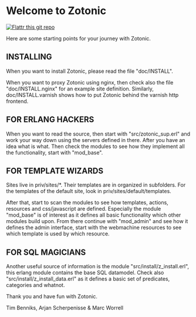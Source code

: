 Welcome to Zotonic
==================

[![Flattr this git repo](http://api.flattr.com/button/flattr-badge-large.png)](https://flattr.com/submit/auto?user_id=zotonic&url=https://github.com/zotonic/zotonic&title=zotonic&language=en_GB&tags=github&category=software) 

Here are some starting points for your journey with Zotonic.

INSTALLING
----------
When you want to install Zotonic, please read the file "doc/INSTALL".

When you want to proxy Zotonic using nginx, then check also the file
"doc/INSTALL.nginx" for an example site definition. Similarly,
doc/INSTALL.varnish shows how to put Zotonic behind the varnish http
frontend.


FOR ERLANG HACKERS
------------------
When you want to read the source, then start with
"src/zotonic_sup.erl" and work your way down using the servers defined
in there.  After you have an idea what is what.  Then check the
modules to see how they implement all the functionality, start with
"mod_base".


FOR TEMPLATE WIZARDS
--------------------
Sites live in priv/sites/*. Their templates are in organized in
subfolders. For the templates of the default site, look in
priv/sites/default/templates.

After that, start to scan the modules to see how templates, actions,
resources and css/javascript are defined.  Especially the module
"mod_base" is of interest as it defines all basic functionality which
other modules build upon.  From there continue with "mod_admin" and
see how it defines the admin interface, start with the webmachine
resources to see which template is used by which resource.


FOR SQL MAGICIANS
-----------------
Another useful source of information is the module
"src/install/z_install.erl", this erlang module contains the base SQL
datamodel.  Check also "src/install/z_install_data.erl" as it defines
a basic set of predicates, categories and whatnot.


Thank you and have fun with Zotonic.

Tim Benniks, Arjan Scherpenisse & Marc Worrell
